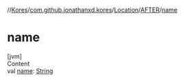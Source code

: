 //[Kores](../../../index.md)/[com.github.jonathanxd.kores](../../index.md)/[Location](../index.md)/[AFTER](index.md)/[name](name.md)



# name  
[jvm]  
Content  
val [name](name.md): [String](https://kotlinlang.org/api/latest/jvm/stdlib/kotlin/-string/index.html)  



